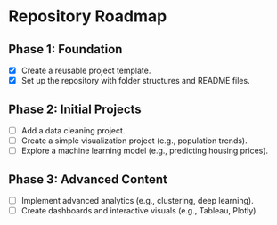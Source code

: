 # Repository Roadmap

## Phase 1: Foundation
- [x] Create a reusable project template.
- [x] Set up the repository with folder structures and README files.

## Phase 2: Initial Projects
- [ ] Add a data cleaning project.
- [ ] Create a simple visualization project (e.g., population trends).
- [ ] Explore a machine learning model (e.g., predicting housing prices).

## Phase 3: Advanced Content
- [ ] Implement advanced analytics (e.g., clustering, deep learning).
- [ ] Create dashboards and interactive visuals (e.g., Tableau, Plotly).
